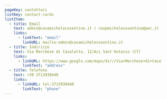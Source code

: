 ```yaml
---
pageKey: contattaci
listKey: contact-cards
listItem:
  - title: Email
    text: admin@casamichelecosentino.it / coopmichelecosentino@pec.it
    links:
      - linkText: "email"
        linkURL: mailto:admin@casamichelecosentino.it
  - title: Indirizzo
    text: Via Marchese di Casalotto, 12/Aci Sant'Antonio (CT)
    links:
      - linkURL: https://www.google.com/maps/dir//Via+Marchese+di+Casalotto,+12,+95025+Aci+Sant'Antonio+CT/@37.6025031,15.0425008,12z/data=!4m8!4m7!1m0!1m5!1m1!1s0x1313feb337f0e3e7:0x3f299fe7bb953d49!2m2!1d15.1249018!2d37.6025317
        linkText: "address"
  - title: Telefono
    text: +39 3713939448
    links:
      - linkURL: tel:3713939448
        linkText: "phone"
---
```

